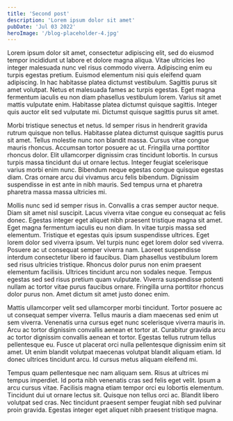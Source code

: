 ```yaml
---
title: 'Second post'
description: 'Lorem ipsum dolor sit amet'
pubDate: 'Jul 03 2022'
heroImage: '/blog-placeholder-4.jpg'
---
```


Lorem ipsum dolor sit amet, consectetur adipiscing elit, sed do eiusmod tempor incididunt ut labore et dolore magna
aliqua. Vitae ultricies leo integer malesuada nunc vel risus commodo viverra. Adipiscing enim eu turpis egestas pretium.
Euismod elementum nisi quis eleifend quam adipiscing. In hac habitasse platea dictumst vestibulum. Sagittis purus sit
amet volutpat. Netus et malesuada fames ac turpis egestas. Eget magna fermentum iaculis eu non diam phasellus vestibulum
lorem. Varius sit amet mattis vulputate enim. Habitasse platea dictumst quisque sagittis. Integer quis auctor elit sed
vulputate mi. Dictumst quisque sagittis purus sit amet.

Morbi tristique senectus et netus. Id semper risus in hendrerit gravida rutrum quisque non tellus. Habitasse platea
dictumst quisque sagittis purus sit amet. Tellus molestie nunc non blandit massa. Cursus vitae congue mauris rhoncus.
Accumsan tortor posuere ac ut. Fringilla urna porttitor rhoncus dolor. Elit ullamcorper dignissim cras tincidunt
lobortis. In cursus turpis massa tincidunt dui ut ornare lectus. Integer feugiat scelerisque varius morbi enim nunc.
Bibendum neque egestas congue quisque egestas diam. Cras ornare arcu dui vivamus arcu felis bibendum. Dignissim
suspendisse in est ante in nibh mauris. Sed tempus urna et pharetra pharetra massa massa ultricies mi.

Mollis nunc sed id semper risus in. Convallis a cras semper auctor neque. Diam sit amet nisl suscipit. Lacus viverra
vitae congue eu consequat ac felis donec. Egestas integer eget aliquet nibh praesent tristique magna sit amet. Eget
magna fermentum iaculis eu non diam. In vitae turpis massa sed elementum. Tristique et egestas quis ipsum suspendisse
ultrices. Eget lorem dolor sed viverra ipsum. Vel turpis nunc eget lorem dolor sed viverra. Posuere ac ut consequat
semper viverra nam. Laoreet suspendisse interdum consectetur libero id faucibus. Diam phasellus vestibulum lorem sed
risus ultricies tristique. Rhoncus dolor purus non enim praesent elementum facilisis. Ultrices tincidunt arcu non
sodales neque. Tempus egestas sed sed risus pretium quam vulputate. Viverra suspendisse potenti nullam ac tortor vitae
purus faucibus ornare. Fringilla urna porttitor rhoncus dolor purus non. Amet dictum sit amet justo donec enim.

Mattis ullamcorper velit sed ullamcorper morbi tincidunt. Tortor posuere ac ut consequat semper viverra. Tellus mauris a
diam maecenas sed enim ut sem viverra. Venenatis urna cursus eget nunc scelerisque viverra mauris in. Arcu ac tortor
dignissim convallis aenean et tortor at. Curabitur gravida arcu ac tortor dignissim convallis aenean et tortor. Egestas
tellus rutrum tellus pellentesque eu. Fusce ut placerat orci nulla pellentesque dignissim enim sit amet. Ut enim blandit
volutpat maecenas volutpat blandit aliquam etiam. Id donec ultrices tincidunt arcu. Id cursus metus aliquam eleifend mi.

Tempus quam pellentesque nec nam aliquam sem. Risus at ultrices mi tempus imperdiet. Id porta nibh venenatis cras sed
felis eget velit. Ipsum a arcu cursus vitae. Facilisis magna etiam tempor orci eu lobortis elementum. Tincidunt dui ut
ornare lectus sit. Quisque non tellus orci ac. Blandit libero volutpat sed cras. Nec tincidunt praesent semper feugiat
nibh sed pulvinar proin gravida. Egestas integer eget aliquet nibh praesent tristique magna.
